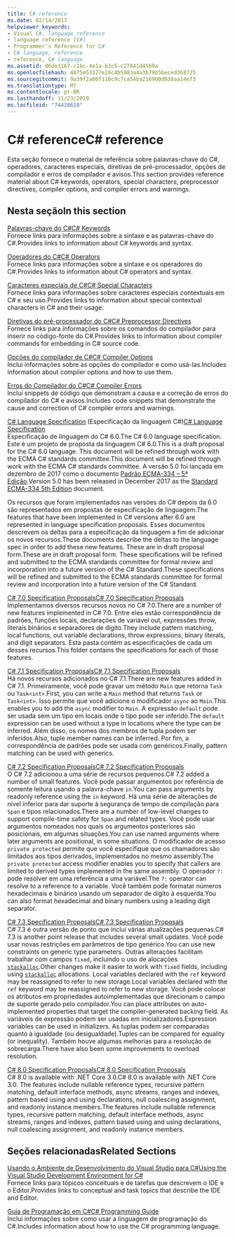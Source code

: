 ```yaml
---
title: C# reference
ms.date: 02/14/2017
helpviewer_keywords:
- Visual C#, language reference
- language reference [C#]
- Programmer's Reference for C#
- C# language, reference
- reference, C# language
ms.assetid: 06de3167-c16c-4e1a-b3c5-c27841d4569a
ms.openlocfilehash: 4875e53327e24c4b5983a4a3b79b5beced368725
ms.sourcegitcommit: 9a39f2a06f110c9c7ca54ba216900d038aa14ef3
ms.translationtype: MT
ms.contentlocale: pt-BR
ms.lasthandoff: 11/23/2019
ms.locfileid: "74428610"
---
```

# <a name="c-reference"></a><span data-ttu-id="00348-102">C# reference</span><span class="sxs-lookup"><span data-stu-id="00348-102">C# reference</span></span>

<span data-ttu-id="00348-103">Esta seção fornece o material de referência sobre palavras-chave do C#, operadores, caracteres especiais, diretivas de pré-processador, opções de compilador e erros de compilador e avisos.</span><span class="sxs-lookup"><span data-stu-id="00348-103">This section provides reference material about C# keywords, operators, special characters, preprocessor directives, compiler options, and compiler errors and warnings.</span></span>  
  
## <a name="in-this-section"></a><span data-ttu-id="00348-104">Nesta seção</span><span class="sxs-lookup"><span data-stu-id="00348-104">In this section</span></span>

 [<span data-ttu-id="00348-105">Palavras-chave do C#</span><span class="sxs-lookup"><span data-stu-id="00348-105">C# Keywords</span></span>](./keywords/index.md)  
 <span data-ttu-id="00348-106">Fornece links para informações sobre a sintaxe e as palavras-chave do C#.</span><span class="sxs-lookup"><span data-stu-id="00348-106">Provides links to information about C# keywords and syntax.</span></span>  
  
 [<span data-ttu-id="00348-107">Operadores do C#</span><span class="sxs-lookup"><span data-stu-id="00348-107">C# Operators</span></span>](./operators/index.md)  
 <span data-ttu-id="00348-108">Fornece links para informações sobre a sintaxe e os operadores do C#.</span><span class="sxs-lookup"><span data-stu-id="00348-108">Provides links to information about C# operators and syntax.</span></span>  

 [<span data-ttu-id="00348-109">Caracteres especiais de C#</span><span class="sxs-lookup"><span data-stu-id="00348-109">C# Special Characters</span></span>](./tokens/index.md)  
 <span data-ttu-id="00348-110">Fornece links para informações sobre caracteres especiais contextuais em C# e seu uso.</span><span class="sxs-lookup"><span data-stu-id="00348-110">Provides links to information about special contextual characters in C# and their usage.</span></span>  

 [<span data-ttu-id="00348-111">Diretivas do pré-processador do C#</span><span class="sxs-lookup"><span data-stu-id="00348-111">C# Preprocessor Directives</span></span>](./preprocessor-directives/index.md)  
 <span data-ttu-id="00348-112">Fornece links para informações sobre os comandos do compilador para inserir no código-fonte do C#.</span><span class="sxs-lookup"><span data-stu-id="00348-112">Provides links to information about compiler commands for embedding in C# source code.</span></span>  
  
 [<span data-ttu-id="00348-113">Opções do compilador de C#</span><span class="sxs-lookup"><span data-stu-id="00348-113">C# Compiler Options</span></span>](./compiler-options/index.md)  
 <span data-ttu-id="00348-114">Inclui informações sobre as opções do compilador e como usá-las.</span><span class="sxs-lookup"><span data-stu-id="00348-114">Includes information about compiler options and how to use them.</span></span>  
  
 [<span data-ttu-id="00348-115">Erros do Compilador do C#</span><span class="sxs-lookup"><span data-stu-id="00348-115">C# Compiler Errors</span></span>](./compiler-messages/index.md)  
 <span data-ttu-id="00348-116">Inclui snippets de código que demonstram a causa e a correção de erros do compilador do C# e avisos.</span><span class="sxs-lookup"><span data-stu-id="00348-116">Includes code snippets that demonstrate the cause and correction of C# compiler errors and warnings.</span></span>  
  
 <span data-ttu-id="00348-117">[C# Language Specification](../../../_csharplang/spec/introduction.md) (Especificação da linguagem C#)</span><span class="sxs-lookup"><span data-stu-id="00348-117">[C# Language Specification](../../../_csharplang/spec/introduction.md)</span></span>  
 <span data-ttu-id="00348-118">Especificação de linguagem do C# 6.0.</span><span class="sxs-lookup"><span data-stu-id="00348-118">The C# 6.0 language specification.</span></span> <span data-ttu-id="00348-119">Este é um projeto de proposta da linguagem C# 6.0.</span><span class="sxs-lookup"><span data-stu-id="00348-119">This is a draft proposal for the C# 6.0 language.</span></span> <span data-ttu-id="00348-120">This document will be refined through work with the ECMA C# standards committee.</span><span class="sxs-lookup"><span data-stu-id="00348-120">This document will be refined through work with the ECMA C# standards committee.</span></span> <span data-ttu-id="00348-121">A versão 5.0 foi lançada em dezembro de 2017 como o documento [Padrão ECMA-334 – 5ª Edição](https://www.ecma-international.org/publications/files/ECMA-ST/ECMA-334.pdf).</span><span class="sxs-lookup"><span data-stu-id="00348-121">Version 5.0 has been released in December 2017 as the [Standard ECMA-334 5th Edition](https://www.ecma-international.org/publications/files/ECMA-ST/ECMA-334.pdf) document.</span></span>

<span data-ttu-id="00348-122">Os recursos que foram implementados nas versões do C# depois da 6.0 são representados em propostas de especificação de linguagem.</span><span class="sxs-lookup"><span data-stu-id="00348-122">The features that have been implemented in C# versions after 6.0 are represented in language specification proposals.</span></span> <span data-ttu-id="00348-123">Esses documentos descrevem os deltas para a especificação da linguagem a fim de adicionar os novos recursos.</span><span class="sxs-lookup"><span data-stu-id="00348-123">These documents describe the deltas to the language spec in order to add these new features.</span></span> <span data-ttu-id="00348-124">These are in draft proposal form.</span><span class="sxs-lookup"><span data-stu-id="00348-124">These are in draft proposal form.</span></span> <span data-ttu-id="00348-125">These specifications will be refined and submitted to the ECMA standards committee for formal review and incorporation into a future version of the C# Standard.</span><span class="sxs-lookup"><span data-stu-id="00348-125">These specifications will be refined and submitted to the ECMA standards committee for formal review and incorporation into a future version of the C# Standard.</span></span>

 [<span data-ttu-id="00348-126">C# 7.0 Specification Proposals</span><span class="sxs-lookup"><span data-stu-id="00348-126">C# 7.0 Specification Proposals</span></span>](../../../_csharplang/proposals/csharp-7.0/pattern-matching.md)  
 <span data-ttu-id="00348-127">Implementamos diversos recursos novos no C# 7.0.</span><span class="sxs-lookup"><span data-stu-id="00348-127">There are a number of new features implemented in C# 7.0.</span></span> <span data-ttu-id="00348-128">Entre eles estão correspondência de padrões, funções locais, declarações de variável out, expressões throw, literais binários e separadores de dígito.</span><span class="sxs-lookup"><span data-stu-id="00348-128">They include pattern matching, local functions, out variable declarations, throw expressions, binary literals, and digit separators.</span></span> <span data-ttu-id="00348-129">Esta pasta contém as especificações de cada um desses recursos.</span><span class="sxs-lookup"><span data-stu-id="00348-129">This folder contains the specifications for each of those features.</span></span>
  
 [<span data-ttu-id="00348-130">C# 7.1 Specification Proposals</span><span class="sxs-lookup"><span data-stu-id="00348-130">C# 7.1 Specification Proposals</span></span>](../../../_csharplang/proposals/csharp-7.1/async-main.md)  
 <span data-ttu-id="00348-131">Há novos recursos adicionados no C# 7.1.</span><span class="sxs-lookup"><span data-stu-id="00348-131">There are new features added in C# 7.1.</span></span> <span data-ttu-id="00348-132">Primeiramente, você pode gravar um método `Main` que retorna `Task` ou `Task<int>`.</span><span class="sxs-lookup"><span data-stu-id="00348-132">First, you can write a `Main` method that returns `Task` or `Task<int>`.</span></span> <span data-ttu-id="00348-133">Isso permite que você adicione o modificador `async` ao `Main`.</span><span class="sxs-lookup"><span data-stu-id="00348-133">This enables you to add the `async` modifier to `Main`.</span></span> <span data-ttu-id="00348-134">A expressão `default` pode ser usada sem um tipo em locais onde o tipo pode ser inferido.</span><span class="sxs-lookup"><span data-stu-id="00348-134">The `default` expression can be used without a type in locations where the type can be inferred.</span></span> <span data-ttu-id="00348-135">Além disso, os nomes dos membros de tupla podem ser inferidos.</span><span class="sxs-lookup"><span data-stu-id="00348-135">Also, tuple member names can be inferred.</span></span> <span data-ttu-id="00348-136">Por fim, a correspondência de padrões pode ser usada com genéricos.</span><span class="sxs-lookup"><span data-stu-id="00348-136">Finally, pattern matching can be used with generics.</span></span>

 [<span data-ttu-id="00348-137">C# 7.2 Specification Proposals</span><span class="sxs-lookup"><span data-stu-id="00348-137">C# 7.2 Specification Proposals</span></span>](../../../_csharplang/proposals/csharp-7.2/readonly-ref.md)  
 <span data-ttu-id="00348-138">O C# 7.2 adicionou a uma série de recursos pequenos.</span><span class="sxs-lookup"><span data-stu-id="00348-138">C# 7.2 added a number of small features.</span></span> <span data-ttu-id="00348-139">Você pode passar argumentos por referência de somente leitura usando a palavra-chave `in`.</span><span class="sxs-lookup"><span data-stu-id="00348-139">You can pass arguments by readonly reference using the `in` keyword.</span></span> <span data-ttu-id="00348-140">Há uma série de alterações de nível inferior para dar suporte à segurança de tempo de compilação para `Span` e tipos relacionados.</span><span class="sxs-lookup"><span data-stu-id="00348-140">There are a number of low-level changes to support compile-time safety for `Span` and related types.</span></span> <span data-ttu-id="00348-141">Você pode usar argumentos nomeados nos quais os argumentos posteriores são posicionais, em algumas situações.</span><span class="sxs-lookup"><span data-stu-id="00348-141">You can use named arguments where later arguments are positional, in some situations.</span></span> <span data-ttu-id="00348-142">O modificador de acesso `private protected` permite que você especifique que os chamadores são limitados aos tipos derivados, implementados no mesmo assembly.</span><span class="sxs-lookup"><span data-stu-id="00348-142">The `private protected` access modifier enables you to specify that callers are limited to derived types implemented in the same assembly.</span></span> <span data-ttu-id="00348-143">O operador `?:` pode resolver em uma referência a uma variável.</span><span class="sxs-lookup"><span data-stu-id="00348-143">The `?:` operator can resolve to a reference to a variable.</span></span> <span data-ttu-id="00348-144">Você também pode formatar números hexadecimais e binários usando um separador de dígito à esquerda.</span><span class="sxs-lookup"><span data-stu-id="00348-144">You can also format hexadecimal and binary numbers using a leading digit separator.</span></span>

 [<span data-ttu-id="00348-145">C# 7.3 Specification Proposals</span><span class="sxs-lookup"><span data-stu-id="00348-145">C# 7.3 Specification Proposals</span></span>](../../../_csharplang/proposals/csharp-7.3/blittable.md)  
 <span data-ttu-id="00348-146">C# 7.3 é outra versão de ponto que inclui várias atualizações pequenas.</span><span class="sxs-lookup"><span data-stu-id="00348-146">C# 7.3 is another point release that includes several small updates.</span></span> <span data-ttu-id="00348-147">Você pode usar novas restrições em parâmetros de tipo genérico.</span><span class="sxs-lookup"><span data-stu-id="00348-147">You can use new constraints on generic type parameters.</span></span> <span data-ttu-id="00348-148">Outras alterações facilitam trabalhar com campos `fixed`, incluindo o uso de alocações [`stackalloc`](./operators/stackalloc.md).</span><span class="sxs-lookup"><span data-stu-id="00348-148">Other changes make it easier to work with `fixed` fields, including using [`stackalloc`](./operators/stackalloc.md) allocations.</span></span> <span data-ttu-id="00348-149">Local variables declared with the `ref` keyword may be reassigned to refer to new storage.</span><span class="sxs-lookup"><span data-stu-id="00348-149">Local variables declared with the `ref` keyword may be reassigned to refer to new storage.</span></span> <span data-ttu-id="00348-150">Você pode colocar os atributos em propriedades autoimplementadas que direcionam o campo de suporte gerado pelo compilador.</span><span class="sxs-lookup"><span data-stu-id="00348-150">You can place attributes on auto-implemented properties that target the compiler-generated backing field.</span></span> <span data-ttu-id="00348-151">As variáveis de expressão podem ser usadas em inicializadores.</span><span class="sxs-lookup"><span data-stu-id="00348-151">Expression variables can be used in initializers.</span></span> <span data-ttu-id="00348-152">As tuplas podem ser comparadas quanto à igualdade (ou desigualdade).</span><span class="sxs-lookup"><span data-stu-id="00348-152">Tuples can be compared for equality (or inequality).</span></span> <span data-ttu-id="00348-153">Também houve algumas melhorias para a resolução de sobrecarga.</span><span class="sxs-lookup"><span data-stu-id="00348-153">There have also been some improvements to overload resolution.</span></span>
  
 [<span data-ttu-id="00348-154">C# 8.0 Specification Proposals</span><span class="sxs-lookup"><span data-stu-id="00348-154">C# 8.0 Specification Proposals</span></span>](../../../_csharplang/proposals/csharp-8.0/nullable-reference-types.md)  
 <span data-ttu-id="00348-155">C# 8.0 is available with .NET Core 3.0.</span><span class="sxs-lookup"><span data-stu-id="00348-155">C# 8.0 is available with .NET Core 3.0.</span></span> <span data-ttu-id="00348-156">The features include nullable reference types, recursive pattern matching, default interface methods, async streams, ranges and indexes, pattern based using and using declarations, null coalescing assignment, and readonly instance members.</span><span class="sxs-lookup"><span data-stu-id="00348-156">The features include nullable reference types, recursive pattern matching, default interface methods, async streams, ranges and indexes, pattern based using and using declarations, null coalescing assignment, and readonly instance members.</span></span>
  
## <a name="related-sections"></a><span data-ttu-id="00348-157">Seções relacionadas</span><span class="sxs-lookup"><span data-stu-id="00348-157">Related Sections</span></span>  

 [<span data-ttu-id="00348-158">Usando o Ambiente de Desenvolvimento do Visual Studio para C#</span><span class="sxs-lookup"><span data-stu-id="00348-158">Using the Visual Studio Development Environment for C#</span></span>](/visualstudio/get-started/csharp)  
 <span data-ttu-id="00348-159">Fornece links para tópicos conceituais e de tarefas que descrevem o IDE e o Editor.</span><span class="sxs-lookup"><span data-stu-id="00348-159">Provides links to conceptual and task topics that describe the IDE and Editor.</span></span>  
  
 [<span data-ttu-id="00348-160">Guia de Programação em C#</span><span class="sxs-lookup"><span data-stu-id="00348-160">C# Programming Guide</span></span>](../programming-guide/index.md)  
 <span data-ttu-id="00348-161">Inclui informações sobre como usar a linguagem de programação do C#.</span><span class="sxs-lookup"><span data-stu-id="00348-161">Includes information about how to use the C# programming language.</span></span>
